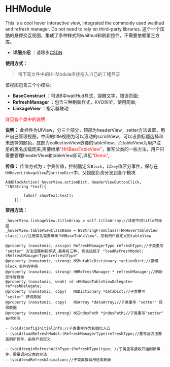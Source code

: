 # HHModule
This is a cool hover interactive view, Integrated the commonly used waithud and refresh manager. Do not need to rely on third-party libraries.
这个一个炫酷的悬停交互视图，集成了多种样式的waithud和刷新控件，不需要依赖第三方库。


- **详细介绍** ：请移步[CSDN](http://blog.csdn.net/kyjsj2013/article/details/71882377)

**使用方式：**
>将下载文件中的HHModule直接拖入自己的工程目录

该视图包含三个小模块:

- **BaseConstruct** ：可选8中waitHud样式，提醒文字，错误页面;
- **RefreshManager** ：包含三种刷新样式，KVO监听，使用简单;
- **LinkageView** ：指示器联动

<font color=#FF0000>详见各个类中的说明</font>

**说明：**
此控件为UIView，分三个部分，顶部为headerView，setter方法设置，用户自己管理视图，中间的title视图为可以滚动的scrollView，可以设置标题选择和未选择的颜色，底部为collectionView嵌套的tableView，而tableView为用户注册的类名加载而来,需要继承<font color=#FF0000>"HHBaseTableView"</font>，重写父类的一些方法，用户只需要管理headerView和tableView即可,详见<font color=#FF0000>"Demo"</font>,.

**传值：**
传值方式为：字典传值，控制器定义`Block`，以`key`值区分事件，保存在`HHHoverLinkageView`的`actionDict`中，父视图负责分发到各个模块
```objc
AddBlockAction(_hoverView.actionDict, HeaderViewButtonClick, ^(NSString *text){
        
        [wSelf showText:text];
    });
```

**常用方法：**
```objc
_hoverView.linkageView.titleArray = self.titleArray;//决定中间title的标题
_hoverView.tableViewClassName = NSStringFromClass([HHHoverTableView class]);//注册类名需要继承"HHBaseTableView"，加载用户自定义的tableView
```
```objc
@property (nonatomic, assign) RefreshManagerType refreshType;//子类重写 "setter" 方法设置刷新样式,基类有三种, 优先级低于 "loadRefreshModel:(RefreshManagerType)refreshType"
@property (nonatomic, strong) NSMutableDictionary *actionDict;//存储 block 事件的字典
@property (nonatomic, strong) HHRefreshManager * refreshManager;//刷新控件管理类
@property (nonatomic, weak) id <HHBaseTableViewDelegate> refreshDelegate;
@property (nonatomic, copy)   NSDictionary *dataDict;//子类重写 "setter" 获得数据
@property (nonatomic, copy)   NSArray *dataArray;//子类重写 "setter" 获得数据
@property (nonatomic, strong) NSIndexPath *indexPath;//子类重写"setter" 获得索引

- (void)configInitialInfo;//子类重写作为初始化入口
- (void)loadRefreshModel:(RefreshManagerType)refreshType;//重写此方法覆盖刷新控件，由用户自定义

- (void)beginRefreshWithType:(RefreshType)type; //子类重写接收开始刷新事件，需要调用父类的方法
- (void)endRefreshAnimation;//子类直接调用结束刷新
```



